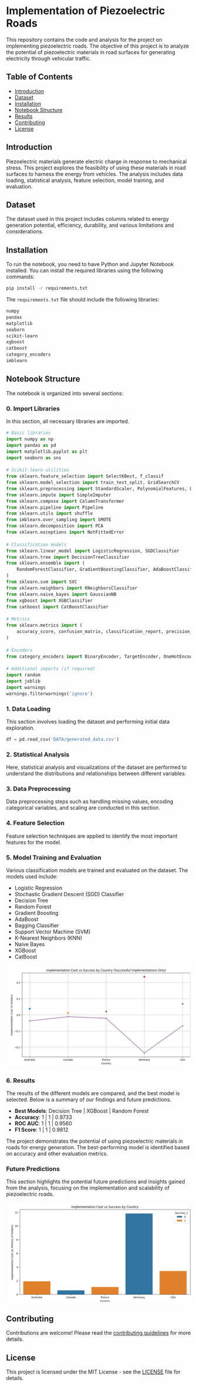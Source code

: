 # Implementation of Piezoelectric Roads

This repository contains the code and analysis for the project on implementing piezoelectric roads. The objective of this project is to analyze the potential of piezoelectric materials in road surfaces for generating electricity through vehicular traffic.

## Table of Contents

- [Introduction](#introduction)
- [Dataset](#dataset)
- [Installation](#installation)
- [Notebook Structure](#notebook-structure)
- [Results](#results)
- [Contributing](#contributing)
- [License](#license)

## Introduction

Piezoelectric materials generate electric charge in response to mechanical stress. This project explores the feasibility of using these materials in road surfaces to harness the energy from vehicles. The analysis includes data loading, statistical analysis, feature selection, model training, and evaluation.

## Dataset

The dataset used in this project includes columns related to energy generation potential, efficiency, durability, and various limitations and considerations.

## Installation

To run the notebook, you need to have Python and Jupyter Notebook installed. You can install the required libraries using the following commands:

```bash
pip install -r requirements.txt
```

The `requirements.txt` file should include the following libraries:

```txt
numpy
pandas
matplotlib
seaborn
scikit-learn
xgboost
catboost
category_encoders
imblearn
```

## Notebook Structure

The notebook is organized into several sections:

### 0. Import Libraries

In this section, all necessary libraries are imported.

```python
# Basic libraries
import numpy as np
import pandas as pd
import matplotlib.pyplot as plt
import seaborn as sns

# Scikit-learn utilities
from sklearn.feature_selection import SelectKBest, f_classif
from sklearn.model_selection import train_test_split, GridSearchCV
from sklearn.preprocessing import StandardScaler, PolynomialFeatures, LabelEncoder
from sklearn.impute import SimpleImputer
from sklearn.compose import ColumnTransformer
from sklearn.pipeline import Pipeline
from sklearn.utils import shuffle
from imblearn.over_sampling import SMOTE
from sklearn.decomposition import PCA
from sklearn.exceptions import NotFittedError

# Classification models
from sklearn.linear_model import LogisticRegression, SGDClassifier
from sklearn.tree import DecisionTreeClassifier
from sklearn.ensemble import (
    RandomForestClassifier, GradientBoostingClassifier, AdaBoostClassifier, BaggingClassifier
)
from sklearn.svm import SVC
from sklearn.neighbors import KNeighborsClassifier
from sklearn.naive_bayes import GaussianNB
from xgboost import XGBClassifier
from catboost import CatBoostClassifier

# Metrics
from sklearn.metrics import (
    accuracy_score, confusion_matrix, classification_report, precision_score, recall_score, f1_score, roc_curve, auc, roc_auc_score
)

# Encoders
from category_encoders import BinaryEncoder, TargetEncoder, OneHotEncoder

# Additional imports (if required)
import random
import joblib
import warnings
warnings.filterwarnings('ignore')
```

### 1. Data Loading

This section involves loading the dataset and performing initial data exploration.

```python
df = pd.read_csv('DATA/generated_data.csv')
```

### 2. Statistical Analysis

Here, statistical analysis and visualizations of the dataset are performed to understand the distributions and relationships between different variables.

### 3. Data Preprocessing

Data preprocessing steps such as handling missing values, encoding categorical variables, and scaling are conducted in this section.

### 4. Feature Selection

Feature selection techniques are applied to identify the most important features for the model.

### 5. Model Training and Evaluation

Various classification models are trained and evaluated on the dataset. The models used include:

- Logistic Regression
- Stochastic Gradient Descent (SGD) Classifier
- Decision Tree
- Random Forest
- Gradient Boosting
- AdaBoost
- Bagging Classifier
- Support Vector Machine (SVM)
- K-Nearest Neighbors (KNN)
- Naive Bayes
- XGBoost
- CatBoost

![Training and Evaluation](images/training.png)

### 6. Results

The results of the different models are compared, and the best model is selected. Below is a summary of our findings and future predictions.

- **Best Models**: Decision Tree | XGBoost | Random Forest
- **Accuracy**: 1 | 1 | 0.9733
- **ROC AUC**: 1 | 1 | 0.9560
- **F1 Score**: 1 | 1 | 0.9812

The project demonstrates the potential of using piezoelectric materials in roads for energy generation. The best-performing model is identified based on accuracy and other evaluation metrics.

### Future Predictions

This section highlights the potential future predictions and insights gained from the analysis, focusing on the implementation and scalability of piezoelectric roads.

![Future Predictions](images/results.png)

## Contributing

Contributions are welcome! Please read the [contributing guidelines](CONTRIBUTING.md) for more details.

## License

This project is licensed under the MIT License - see the [LICENSE](LICENSE) file for details.
